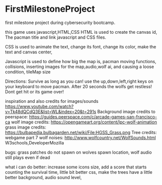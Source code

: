 # FirstMilestoneProject
first milestone project during cybersecurity bootcamp.

this game uses javascript,HTML,CSS
HTML is used to create the canvas id, The pacman title and link javascript and CSS files.

CSS is used to animate the text, change its font, change its color, make the text and canvas center,

Javascript is used to define how big the map is, pacman moving functions, collisions, inserting images for the map,audio,wolf ai, and causing a loose condition, tileMap size


Directions: Survive as long as you can! use the up,down,left,right keys on your keyboard to move pacman. After 20 seconds the wolfs get restless!
 Dont get hit or its game over!


inspiration and also credits for images/sounds https://www.youtube.com/watch?v=Tk48dQCdQ3E&list=WL&index=20&t=291s
Background image credits to peerspace: https://guides.peerspace.com/c/arcade-games-san-francisco-ca
wolf image credits: https://opengameart.org/content/lpc-wolf-animation
grass image credits: https://bulbapedia.bulbagarden.net/wiki/File:HGSS_Grass.png
Tree credits: webgame part 7
wolf noises: http://www.wolfcountry.net/WolfSounds.html
W3schools,DeveloperMozilla

bugs: grass patches do not spawn on wolves spawn location, wolf audio still plays even if dead

what i can do better: increase some icons size, add a score that starts counting the survival time, little bit better css,
make the trees have a little better background, audio sound level,
